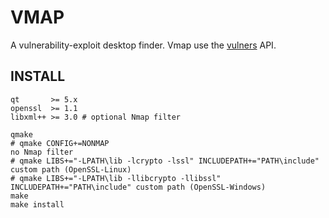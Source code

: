 # VMAP

A vulnerability-exploit desktop finder. Vmap use the [vulners](https://vulners.com/api/v3/) API.

## INSTALL

```shell
qt       >= 5.x
openssl  >= 1.1
libxml++ >= 3.0 # optional Nmap filter
```

```shell
qmake
# qmake CONFIG+=NONMAP                                                      no Nmap filter
# qmake LIBS+="-LPATH\lib -lcrypto -lssl" INCLUDEPATH+="PATH\include"       custom path (OpenSSL-Linux)
# qmake LIBS+="-LPATH\lib -llibcrypto -llibssl" INCLUDEPATH+="PATH\include" custom path (OpenSSL-Windows)
make
make install
```

